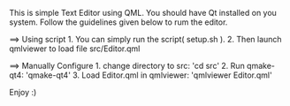 This is simple Text Editor using QML. 
You should have Qt installed on you system. Follow the guidelines given below to rum the editor.

==> Using script
    1. You can simply run the script( setup.sh ).
    2. Then launch qmlviewer to load file src/Editor.qml

==> Manually Configure
    1. change directory to src: 'cd src'
    2. Run qmake-qt4: 'qmake-qt4'
    3. Load Editor.qml in qmlviewer: 'qmlviewer Editor.qml'

Enjoy :)
